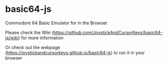 # basic64-js
Commodore 64 Basic Emulator for in the Browser

Please check the Wiki (https://github.com/JoystickAndCursorKeys/basic64-js/wiki) for more information

Or check out the webpage (https://joystickandcursorkeys.github.io/basic64-js) to run it in your browser
